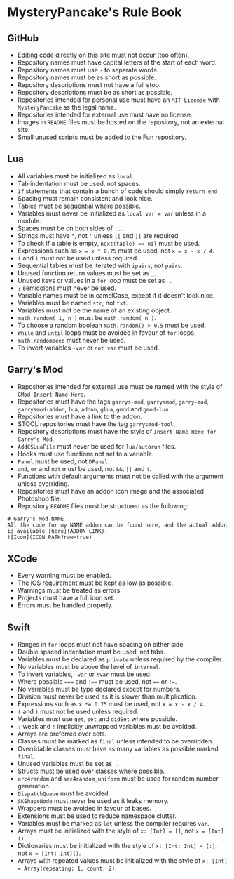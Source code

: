 # MysteryPancake's Rule Book
## GitHub
* Editing code directly on this site must not occur (too often).
* Repository names must have capital letters at the start of each word.
* Repository names must use `-` to separate words.
* Repository names must be as short as possible.
* Repository descriptions must not have a full stop.
* Repository descriptions must be as short as possible.
* Repositories intended for personal use must have an `MIT License` with `MysteryPancake` as the legal name.
* Repositories intended for external use must have no license.
* Images in `README` files must be hosted on the repository, not an external site.
* Small unused scripts must be added to the [Fun repository](https://github.com/MysteryPancake/Fun).

## Lua
* All variables must be initialized as `local`.
* Tab indentation must be used, not spaces.
* `If` statements that contain a bunch of code should simply `return end`
* Spacing must remain consistent and look nice.
* Tables must be sequential where possible.
* Variables must never be initialized as `local var = var` unless in a module.
* Spaces must be on both sides of `..`.
* Strings must have `"`, not `'` unless `[[` and `]]` are required.
* To check if a table is empty, `next(table) == nil` must be used.
* Expressions such as `x = x * 0.75` must be used, not `x = x - x / 4`.
* `(` and `)` must not be used unless required.
* Sequential tables must be iterated with `ipairs`, not `pairs`.
* Unused function return values must be set as `_`.
* Unused keys or values in a `for` loop must be set as `_`.
* `;` semicolons must never be used.
* Variable names must be in camelCase, except if it doesn't look nice.
* Variables must be named `str`, not `txt`.
* Variables must not be the name of an existing object.
* `math.random( 1, n )` must be `math.random( n )`.
* To choose a random boolean `math.random() > 0.5` must be used.
* `While` and `until` loops must be avoided in favour of `for` loops.
* `math.randomseed` must never be used.
* To invert variables `-var` or `not var` must be used.

## Garry's Mod
* Repositories intended for external use must be named with the style of `GMod-Insert-Name-Here`.
* Repositories must have the tags `garrys-mod`, `garrysmod`, `garry-mod`, `garrysmod-addon`, `lua`, `addon`, `glua`, `gmod` and `gmod-lua`.
* Repositories must have a link to the addon.
* STOOL repositories must have the tag `garrysmod-tool`.
* Repository descriptions must have the style of `Insert Name Here for Garry's Mod`.
* `AddCSLuaFile` must never be used for `lua/autorun` files.
* Hooks must use functions not set to a variable.
* `Panel` must be used, not `DPanel`.
* `and`, `or` and `not` must be used, not `&&`, `||` and `!`.
* Functions with default arguments must not be called with the argument unless overriding.
* Repositories must have an addon icon image and the associated Photoshop file.
* Repository `README` files must be structured as the following:

```
# Garry's Mod NAME
All the code for my NAME addon can be found here, and the actual addon is available [here](ADDON LINK).
![Icon](ICON PATH?raw=true)
```

## XCode
* Every warning must be enabled.
* The iOS requirement must be kept as low as possible.
* Warnings must be treated as errors.
* Projects must have a full icon set.
* Errors must be handled properly.

## Swift
* Ranges in `for` loops must not have spacing on either side.
* Double spaced indentation must be used, not tabs.
* Variables must be declared as `private` unless required by the compiler.
* No variables must be above the level of `internal`.
* To invert variables, `-var` or `!var` must be used.
* Where possible `===` and `!==` must be used, not `==` or `!=`.
* No variables must be type declared except for numbers.
* Division must never be used as it is slower than multiplication.
* Expressions such as `x *= 0.75` must be used, not `x = x - x / 4`.
* `(` and `)` must not be used unless required.
* Variables must use `get`, `set` and `didSet` where possible.
* `?` weak and `!` implicitly unwrapped variables must be avoided.
* Arrays are preferred over sets.
* Classes must be marked as `final` unless intended to be overridden.
* Overridable classes must have as many variables as possible marked `final`.
* Unused variables must be set as `_`.
* Structs must be used over classes where possible.
* `arc4random` and `arc4random_uniform` must be used for random number generation.
* `DispatchQueue` must be avoided.
* `SKShapeNode` must never be used as it leaks memory.
* Wrappers must be avoided in favour of bases.
* Extensions must be used to reduce namespace clutter.
* Variables must be marked as `let` unless the compiler requires `var`.
* Arrays must be initialized with the style of `x: [Int] = []`, not `x = [Int]()`.
* Dictionaries must be initialized with the style of `x: [Int: Int] = [:]`, not `x = [Int: Int]()`.
* Arrays with repeated values must be initialized with the style of `x: [Int] = Array(repeating: 1, count: 2)`.
